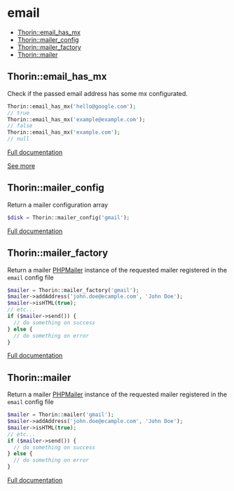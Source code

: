 # email

- [Thorin::email_has_mx](#Thorin_email_has_mx)
- [Thorin::mailer_config](#Thorin_mailer_config)
- [Thorin::mailer_factory](#Thorin_mailer_factory)
- [Thorin::mailer](#Thorin_mailer)
<a name="Thorin_email_has_mx"></a>
## Thorin::email_has_mx
Check if the passed email address has some mx configurated.

```php
Thorin::email_has_mx('hello@google.com');
// true
Thorin::email_has_mx('example@example.com');
// false
Thorin::email_has_mx('example.com');
// null
```

[Full documentation](/doc/src/functions/email/email_has_mx.md)

[See more](https://github.com/nojacko/email-validator)

<a name="Thorin_mailer_config"></a>
## Thorin::mailer_config
Return a mailer configuration array
```php
$disk = Thorin::mailer_config('gmail');
```

[Full documentation](/doc/src/functions/email/mailer_config.md)

<a name="Thorin_mailer_factory"></a>
## Thorin::mailer_factory
Return a mailer [PHPMailer](https://github.com/PHPMailer/PHPMailer) instance of the requested mailer registered in the `email` config file
```php
$mailer = Thorin::mailer_factory('gmail');
$mailer->addAddress('john.doe@ecample.com', 'John Doe');
$mailer->isHTML(true);
// etc...
if ($mailer->send()) {
  // do something on success
} else {
  // do something on error
}
```

[Full documentation](/doc/src/functions/email/mailer_factory.md)

<a name="Thorin_mailer"></a>
## Thorin::mailer
Return a mailer [PHPMailer](https://github.com/PHPMailer/PHPMailer) instance of the requested mailer registered in the `email` config file
```php
$mailer = Thorin::mailer('gmail');
$mailer->addAddress('john.doe@ecample.com', 'John Doe');
$mailer->isHTML(true);
// etc...
if ($mailer->send()) {
  // do something on success
} else {
  // do something on error
}
```

[Full documentation](/doc/src/functions/email/mailer.md)
